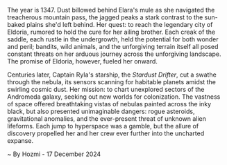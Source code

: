 
The year is 1347.  Dust billowed behind Elara's mule as she navigated the treacherous mountain pass, the jagged peaks a stark contrast to the sun-baked plains she'd left behind.  Her quest: to reach the legendary city of Eldoria, rumored to hold the cure for her ailing brother.  Each creak of the saddle, each rustle in the undergrowth, held the potential for both wonder and peril; bandits, wild animals, and the unforgiving terrain itself all posed constant threats on her arduous journey across the unforgiving landscape.  The promise of Eldoria, however, fueled her onward.


Centuries later, Captain Ryla's starship, the *Stardust Drifter*, cut a swathe through the nebula, its sensors scanning for habitable planets amidst the swirling cosmic dust.  Her mission: to chart unexplored sectors of the Andromeda galaxy, seeking out new worlds for colonization.  The vastness of space offered breathtaking vistas of nebulas painted across the inky black, but also presented unimaginable dangers: rogue asteroids, gravitational anomalies, and the ever-present threat of unknown alien lifeforms. Each jump to hyperspace was a gamble, but the allure of discovery propelled her and her crew ever further into the uncharted expanse.

~ By Hozmi - 17 December 2024
